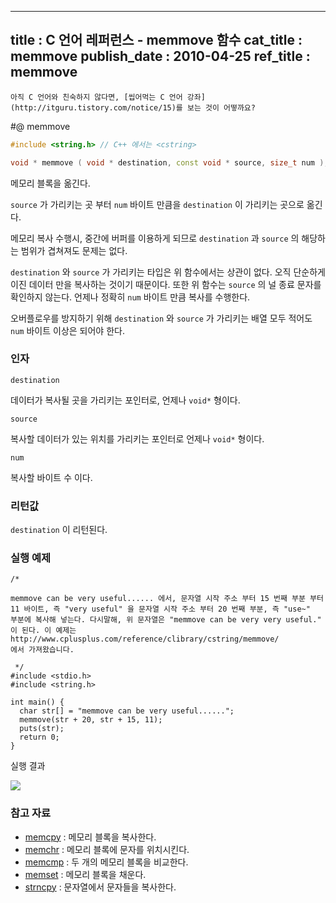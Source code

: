 ----------------
title : C 언어 레퍼런스 - memmove 함수
cat_title :  memmove
publish_date : 2010-04-25
ref_title : memmove
--------------



```warning
아직 C 언어와 친숙하지 않다면, [씹어먹는 C 언어 강좌](http://itguru.tistory.com/notice/15)를 보는 것이 어떻까요?

```

#@ memmove

```cpp
#include <string.h> // C++ 에서는 <cstring>

void * memmove ( void * destination, const void * source, size_t num );
```


메모리 블록을 옮긴다.

`source` 가 가리키는 곳 부터 `num` 바이트 만큼을 `destination` 이 가리키는 곳으로 옮긴다. 

메모리 복사 수행시, 중간에 버퍼를 이용하게 되므로 `destination` 과 `source` 의 해당하는 범위가 겹쳐져도 문제는 없다.

`destination` 와 `source` 가 가리키는 타입은 위 함수에서는 상관이 없다. 오직 단순하게 이진 데이터 만을 복사하는 것이기 때문이다. 또한 위 함수는 `source` 의 널 종료 문자를 확인하지 않는다. 언제나 정확히 `num` 바이트 만큼 복사를 수행한다.

오버플로우를 방지하기 위해 `destination` 와 `source` 가 가리키는 배열 모두 적어도 `num` 바이트 이상은 되어야 한다.



###  인자

`destination`

데이터가 복사될 곳을 가리키는 포인터로, 언제나 `void*` 형이다.

`source`

복사할 데이터가 있는 위치를 가리키는 포인터로 언제나 `void*` 형이다.

`num`

복사할 바이트 수 이다.



###  리턴값




`destination` 이 리턴된다.



###  실행 예제




```cpp-formatted
/*

memmove can be very useful...... 에서, 문자열 시작 주소 부터 15 번째 부분 부터
11 바이트, 즉 "very useful" 을 문자열 시작 주소 부터 20 번째 부분, 즉 "use~"
부분에 복사해 넣는다. 다시말해, 위 문자열은 "memmove can be very very useful."
이 된다. 이 예제는 http://www.cplusplus.com/reference/clibrary/cstring/memmove/
에서 가져왔습니다.

 */
#include <stdio.h>
#include <string.h>

int main() {
  char str[] = "memmove can be very useful......";
  memmove(str + 20, str + 15, 11);
  puts(str);
  return 0;
}
```


실행 결과


![](http://img1.daumcdn.net/thumb/R1920x0/?fname=http%3A%2F%2Fcfile30.uf.tistory.com%2Fimage%2F19158D034BDD5D6A30A5D5)





###  참고 자료

*  [memcpy](http://itguru.tistory.com/77)  :  메모리 블록을 복사한다.
*  [memchr](http://itguru.tistory.com/92)  :  메모리 블록에 문자를 위치시킨다.
*  [memcmp](http://itguru.tistory.com/84)  :  두 개의 메모리 블록을 비교한다.
*  [memset](http://itguru.tistory.com/104)  :  메모리 블록을 채운다.
*  [strncpy](http://itguru.tistory.com/80)  :  문자열에서 문자들을 복사한다.